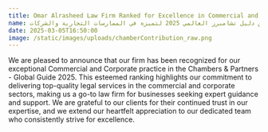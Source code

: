 ```yaml
---
title: Omar Alrasheed Law Firm Ranked for Excellence in Commercial and Corporate Practice by Chambers Global 2025
name: تصنيف مكتب عمر الرشيد للمحاماة ضمن دليل تشامبرز العالمي 2025 لتميزه في الممارسات التجارية والشركات
date: 2025-03-05T16:50:00
image: /static/images/uploads/chamberContribution_raw.png
---
```

We are pleased to announce that our firm has been recognized for our exceptional Commercial and Corporate practice in the Chambers & Partners - Global Guide 2025. This esteemed ranking highlights our commitment to delivering top-quality legal services in the commercial and corporate sectors, making us a go-to law firm for businesses seeking expert guidance and support. We are grateful to our clients for their continued trust in our expertise, and we extend our heartfelt appreciation to our dedicated team who consistently strive for excellence.
